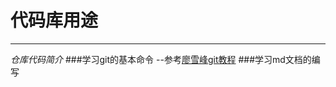 # 代码库用途
***
*仓库代码简介*
###学习git的基本命令 --参考[廖雪峰git教程](https://www.liaoxuefeng.com/wiki/0013739516305929606dd18361248578c67b8067c8c017b000)
###学习md文档的编写
